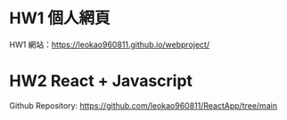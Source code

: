 # HW1 個人網頁
HW1 網站：https://leokao960811.github.io/webproject/

# HW2 React + Javascript
Github Repository: https://github.com/leokao960811/ReactApp/tree/main
